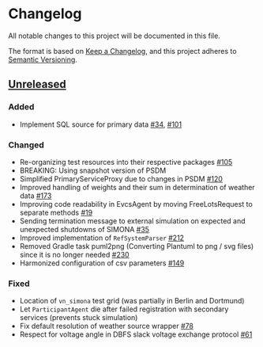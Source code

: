 # Changelog
All notable changes to this project will be documented in this file.

The format is based on [Keep a Changelog](https://keepachangelog.com/en/1.0.0/),
and this project adheres to [Semantic Versioning](https://semver.org/spec/v2.0.0.html).

## [Unreleased]

### Added
- Implement SQL source for primary data [#34](https://github.com/ie3-institute/simona/issues/34), [#101](https://github.com/ie3-institute/simona/issues/101)

### Changed
- Re-organizing test resources into their respective packages [#105](https://github.com/ie3-institute/simona/issues/105)
- BREAKING: Using snapshot version of PSDM
- Simplified PrimaryServiceProxy due to changes in PSDM [#120](https://github.com/ie3-institute/simona/issues/120)
- Improved handling of weights and their sum in determination of weather data [#173](https://github.com/ie3-institute/simona/issues/173)
- Improving code readability in EvcsAgent by moving FreeLotsRequest to separate methods [#19](https://github.com/ie3-institute/simona/issues/19)
- Sending termination message to external simulation on expected and unexpected shutdowns of SIMONA [#35](https://github.com/ie3-institute/simona/issues/35)
- Improved implementation of `RefSystemParser` [#212](https://github.com/ie3-institute/simona/issues/212)
- Removed Gradle task puml2png (Converting Plantuml to png / svg files) since it is no longer needed  [#230](https://github.com/ie3-institute/simona/issues/230)
- Harmonized configuration of csv parameters [#149](https://github.com/ie3-institute/simona/issues/149)

### Fixed
- Location of `vn_simona` test grid (was partially in Berlin and Dortmund)
- Let `ParticipantAgent` die after failed registration with secondary services (prevents stuck simulation)
- Fix default resolution of weather source wrapper [#78](https://github.com/ie3-institute/simona/issues/78)
- Respect for voltage angle in DBFS slack voltage exchange protocol [#61](https://github.com/ie3-institute/simona/issues/61)

[Unreleased]: https://github.com/ie3-institute/simona/compare/a14a093239f58fca9b2b974712686b33e5e5f939...HEAD
